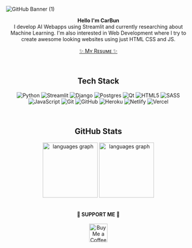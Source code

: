 ![GitHub Banner (1)](https://github.com/user-attachments/assets/eebd223d-4b70-4059-9555-9747b6a6e8d5)

<!-- Made the banner using Canva -->

<p align="center">
  <b>Hello I'm CarBun</b> <br>
I develop AI Webapps using Streamlit and currently researching about Machine Learning. I'm also interested in Web Development where I try to create awesome looking websites using just HTML CSS and JS.</p>

<p align="center"><a href="https://resume.io/r/H3r8ayY7e">✨ Mʏ Rᴇsᴜᴍᴇ ✨ </a>  </p>

<div align="center">
<br>


## Tech Stack
![Python](https://img.shields.io/badge/python-3670A0?style=for-the-badge&logo=python&logoColor=ffdd54) ![Streamlit](https://img.shields.io/badge/Streamlit-%23FE4B4B.svg?style=for-the-badge&logo=streamlit&logoColor=white) ![Django](https://img.shields.io/badge/django-%23092E20.svg?style=for-the-badge&logo=django&logoColor=white) ![Postgres](https://img.shields.io/badge/postgres-%23316192.svg?style=for-the-badge&logo=postgresql&logoColor=white) ![Qt](https://img.shields.io/badge/Qt-%23217346.svg?style=for-the-badge&logo=Qt&logoColor=white) ![HTML5](https://img.shields.io/badge/html5-%23E34F26.svg?style=for-the-badge&logo=html5&logoColor=white) ![SASS](https://img.shields.io/badge/SASS-hotpink.svg?style=for-the-badge&logo=SASS&logoColor=white) ![JavaScript](https://img.shields.io/badge/javascript-%23323330.svg?style=for-the-badge&logo=javascript&logoColor=%23F7DF1E) ![Git](https://img.shields.io/badge/git-%23F05033.svg?style=for-the-badge&logo=git&logoColor=white) ![GitHub](https://img.shields.io/badge/github-%23121011.svg?style=for-the-badge&logo=github&logoColor=white) ![Heroku](https://img.shields.io/badge/heroku-%23430098.svg?style=for-the-badge&logo=heroku&logoColor=white) ![Netlify](https://img.shields.io/badge/netlify-%23000000.svg?style=for-the-badge&logo=netlify&logoColor=#00C7B7) ![Vercel](https://img.shields.io/badge/vercel-%23000000.svg?style=for-the-badge&logo=vercel&logoColor=white)


<br>

## GitHub Stats
<div align="center">
  <img src="https://github-readme-streak-stats.herokuapp.com/?user=TheCarBun&theme=dark&hide_border=false" height="150" alt="languages graph"  />
  <img src="https://github-readme-stats.vercel.app/api/top-langs/?username=TheCarBun&theme=dark&hide_border=false&include_all_commits=true&count_private=true&layout=compact" height="150" alt="languages graph"  />
</div>
<br><br>
<b>💙 SUPPORT ME 💙</b>
<br><br>
<a href='https://ko-fi.com/Z8Z4K5FEX' target='_blank'><img height='50' style='border:0px;height:50px;' src='https://storage.ko-fi.com/cdn/kofi1.png?v=3' border='0' alt='Buy Me a Coffee at ko-fi.com' /></a>
</div>
